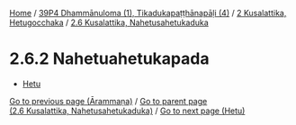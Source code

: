 
[Home](/) / [39P4 Dhammānuloma (1), Tikadukapaṭṭhānapāḷi (4)](../...md) / [2 Kusalattika, Hetugocchaka](...md) / [2.6 Kusalattika, Nahetusahetukaduka](../39P4/2/2.6.md)

# 2.6.2 Nahetuahetukapada

* [Hetu](2.6.2/Hetu.md)

[Go to previous page (Ārammaṇa)](2.6.1/2.6.1.1--7/Paccayacatukka/Arammana.md) / [Go to parent page (2.6 Kusalattika, Nahetusahetukaduka)](../39P4/2/2.6.md) / [Go to next page (Hetu)](2.6.2/Hetu.md)


